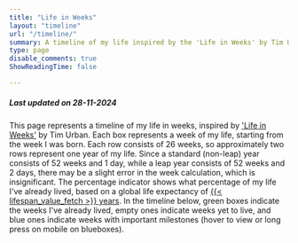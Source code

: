 ```yaml
---
title: "Life in Weeks"
layout: "timeline"
url: "/timeline/"
summary: A timeline of my life inspired by the 'Life in Weeks' by Tim Urban.
type: page
disable_comments: true
ShowReadingTime: false

---
```

##### Last updated on 28-11-2024




This page represents a timeline of my life in weeks, inspired by ['Life in Weeks'](https://waitbutwhy.com/2014/05/life-weeks.html) by Tim Urban. Each box represents a week of my life, starting from the week I was born. Each row consists of 26 weeks, so approximately two rows represent one year of my life. Since a standard (non-leap) year consists of 52 weeks and 1 day, while a leap year consists of 52 weeks and 2 days, there may be a slight error in the week calculation, which is insignificant. The percentage indicator shows what percentage of my life I've already lived, based on a global life expectancy of [{{< lifespan_value_fetch >}} years](https://www.who.int/data/gho/data/themes/mortality-and-global-health-estimates/ghe-life-expectancy-and-healthy-life-expectancy). In the timeline below, green boxes indicate the weeks I've already lived, empty ones indicate weeks yet to live, and blue ones indicate weeks with important milestones (hover to view or long press on mobile on blueboxes).

